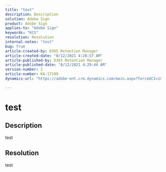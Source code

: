 ```yaml
---
title: "test"
description: Description
solution: Adobe Sign
product: Adobe Sign
applies-to: "Adobe Sign"
keywords: "KCS"
resolution: Resolution
internal-notes: "test"
bug: True
article-created-by: D365 Retention Manager
article-created-date: "8/12/2021 4:28:57 AM"
article-published-by: D365 Retention Manager
article-published-date: "8/12/2021 4:29:44 AM"
version-number: 1
article-number: KA-17199
dynamics-url: "https://adobe-ent.crm.dynamics.com/main.aspx?forceUCI=1&pagetype=entityrecord&etn=knowledgearticle&id=3a71f4c8-25fb-eb11-94ef-000d3a343f3e"

---
```

# test

## Description


test


## Resolution


test
